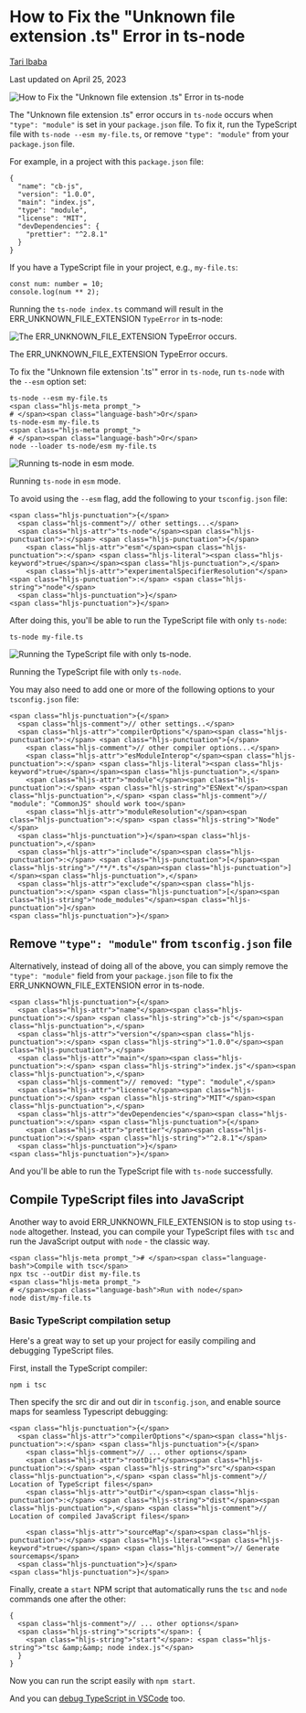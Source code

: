 # How to Fix the "Unknown file extension .ts" Error in ts-node

[Tari Ibaba](https://twitter.com/tari_ibaba)

Last updated on April 25, 2023

![How to Fix the "Unknown file extension .ts" Error in ts-node](https://www.codingbeautydev.com/_next/image?url=https%3A%2F%2Fapi.codingbeautydev.com%2Fwp-content%2Fuploads%2F2022%2F12%2Fts-node-unknown-file-extension-ts.png&w=3840&q=75)

The "Unknown file extension .ts" error occurs in `ts-node` occurs when `"type": "module"` is set in your `package.json` file. To fix it, run the TypeScript file with `ts-node --esm my-file.ts`, or remove `"type": "module"` from your `package.json` file.

For example, in a project with this `package.json` file:

```
{
  "name": "cb-js",
  "version": "1.0.0",
  "main": "index.js",
  "type": "module",
  "license": "MIT",
  "devDependencies": {
    "prettier": "^2.8.1"
  }
}
```

If you have a TypeScript file in your project, e.g., `my-file.ts`:

```
const num: number = 10;
console.log(num ** 2);
```

Running the `ts-node index.ts` command will result in the ERR\_UNKNOWN\_FILE\_EXTENSION `TypeError` in ts-node:

![The ERR_UNKNOWN_FILE_EXTENSION TypeError occurs.](https://www.codingbeautydev.com/_next/image?url=https%3A%2F%2Fapi.codingbeautydev.com%2Fwp-content%2Fuploads%2F2022%2F12%2Fimage-22.png&w=3840&q=75)

The ERR\_UNKNOWN\_FILE\_EXTENSION TypeError occurs.

To fix the "Unknown file extension '.ts'" error in `ts-node`, run `ts-node` with the `--esm` option set:

```
ts-node --esm my-file.ts
<span class="hljs-meta prompt_">
# </span><span class="language-bash">Or</span>
ts-node-esm my-file.ts
<span class="hljs-meta prompt_">
# </span><span class="language-bash">Or</span>
node --loader ts-node/esm my-file.ts
```

![Running ts-node in esm mode.](https://www.codingbeautydev.com/_next/image?url=https%3A%2F%2Fapi.codingbeautydev.com%2Fwp-content%2Fuploads%2F2022%2F12%2Fimage-23.png&w=3840&q=75)

Running `ts-node` in `esm` mode.

To avoid using the `--esm` flag, add the following to your `tsconfig.json` file:

```
<span class="hljs-punctuation">{</span>
  <span class="hljs-comment">// other settings...</span>
  <span class="hljs-attr">"ts-node"</span><span class="hljs-punctuation">:</span> <span class="hljs-punctuation">{</span>
    <span class="hljs-attr">"esm"</span><span class="hljs-punctuation">:</span> <span class="hljs-literal"><span class="hljs-keyword">true</span></span><span class="hljs-punctuation">,</span>
    <span class="hljs-attr">"experimentalSpecifierResolution"</span><span class="hljs-punctuation">:</span> <span class="hljs-string">"node"</span>
  <span class="hljs-punctuation">}</span>
<span class="hljs-punctuation">}</span>
```

After doing this, you'll be able to run the TypeScript file with only `ts-node`:

```
ts-node my-file.ts
```

![Running the TypeScript file with only ts-node.](https://www.codingbeautydev.com/_next/image?url=https%3A%2F%2Fapi.codingbeautydev.com%2Fwp-content%2Fuploads%2F2022%2F12%2Fimage-24.png&w=3840&q=75)

Running the TypeScript file with only `ts-node`.

You may also need to add one or more of the following options to your `tsconfig.json` file:

```
<span class="hljs-punctuation">{</span>
  <span class="hljs-comment">// other settings..</span>
  <span class="hljs-attr">"compilerOptions"</span><span class="hljs-punctuation">:</span> <span class="hljs-punctuation">{</span>
    <span class="hljs-comment">// other compiler options...</span>
    <span class="hljs-attr">"esModuleInterop"</span><span class="hljs-punctuation">:</span> <span class="hljs-literal"><span class="hljs-keyword">true</span></span><span class="hljs-punctuation">,</span>
    <span class="hljs-attr">"module"</span><span class="hljs-punctuation">:</span> <span class="hljs-string">"ESNext"</span><span class="hljs-punctuation">,</span> <span class="hljs-comment">// "module": "CommonJS" should work too</span>
    <span class="hljs-attr">"moduleResolution"</span><span class="hljs-punctuation">:</span> <span class="hljs-string">"Node"</span>
  <span class="hljs-punctuation">}</span><span class="hljs-punctuation">,</span>
  <span class="hljs-attr">"include"</span><span class="hljs-punctuation">:</span> <span class="hljs-punctuation">[</span><span class="hljs-string">"/**/*.ts"</span><span class="hljs-punctuation">]</span><span class="hljs-punctuation">,</span>
  <span class="hljs-attr">"exclude"</span><span class="hljs-punctuation">:</span> <span class="hljs-punctuation">[</span><span class="hljs-string">"node_modules"</span><span class="hljs-punctuation">]</span>
<span class="hljs-punctuation">}</span>
```

## Remove `"type": "module"` from `tsconfig.json` file

Alternatively, instead of doing all of the above, you can simply remove the `"type": "module"` field from your `package.json` file to fix the ERR\_UNKNOWN\_FILE\_EXTENSION error in ts-node.

```
<span class="hljs-punctuation">{</span>
  <span class="hljs-attr">"name"</span><span class="hljs-punctuation">:</span> <span class="hljs-string">"cb-js"</span><span class="hljs-punctuation">,</span>
  <span class="hljs-attr">"version"</span><span class="hljs-punctuation">:</span> <span class="hljs-string">"1.0.0"</span><span class="hljs-punctuation">,</span>
  <span class="hljs-attr">"main"</span><span class="hljs-punctuation">:</span> <span class="hljs-string">"index.js"</span><span class="hljs-punctuation">,</span>
  <span class="hljs-comment">// removed: "type": "module",</span>
  <span class="hljs-attr">"license"</span><span class="hljs-punctuation">:</span> <span class="hljs-string">"MIT"</span><span class="hljs-punctuation">,</span>
  <span class="hljs-attr">"devDependencies"</span><span class="hljs-punctuation">:</span> <span class="hljs-punctuation">{</span>
    <span class="hljs-attr">"prettier"</span><span class="hljs-punctuation">:</span> <span class="hljs-string">"^2.8.1"</span>
  <span class="hljs-punctuation">}</span>
<span class="hljs-punctuation">}</span>
```

And you'll be able to run the TypeScript file with `ts-node` successfully.

## Compile TypeScript files into JavaScript

Another way to avoid ERR\_UNKNOWN\_FILE\_EXTENSION is to stop using `ts-node` altogether. Instead, you can compile your TypeScript files with `tsc` and run the JavaScript output with `node` - the classic way.

```
<span class="hljs-meta prompt_"># </span><span class="language-bash">Compile with tsc</span>
npx tsc --outDir dist my-file.ts
<span class="hljs-meta prompt_">
# </span><span class="language-bash">Run with node</span>
node dist/my-file.ts
```

### Basic TypeScript compilation setup

Here's a great way to set up your project for easily compiling and debugging TypeScript files.

First, install the TypeScript compiler:

```
npm i tsc
```

Then specify the src dir and out dir in `tsconfig.json`, and enable source maps for seamless Typescript debugging:

```
<span class="hljs-punctuation">{</span>
  <span class="hljs-attr">"compilerOptions"</span><span class="hljs-punctuation">:</span> <span class="hljs-punctuation">{</span>
    <span class="hljs-comment">// ... other options</span>
    <span class="hljs-attr">"rootDir"</span><span class="hljs-punctuation">:</span> <span class="hljs-string">"src"</span><span class="hljs-punctuation">,</span> <span class="hljs-comment">// Location of TypeScript files</span>
    <span class="hljs-attr">"outDir"</span><span class="hljs-punctuation">:</span> <span class="hljs-string">"dist"</span><span class="hljs-punctuation">,</span> <span class="hljs-comment">// Location of compiled JavaScript files</span>

    <span class="hljs-attr">"sourceMap"</span><span class="hljs-punctuation">:</span> <span class="hljs-literal"><span class="hljs-keyword">true</span></span> <span class="hljs-comment">// Generate sourcemaps</span>
  <span class="hljs-punctuation">}</span>
<span class="hljs-punctuation">}</span>
```

Finally, create a `start` NPM script that automatically runs the `tsc` and `node` commands one after the other:

```
{
  <span class="hljs-comment">// ... other options</span>
  <span class="hljs-string">"scripts"</span>: {
    <span class="hljs-string">"start"</span>: <span class="hljs-string">"tsc &amp;&amp; node index.js"</span>
  }
}
```

Now you can run the script easily with `npm start`.

And you can [debug TypeScript in VSCode](https://code.visualstudio.com/docs/typescript/typescript-debugging) too.